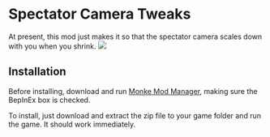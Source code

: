 # Spectator Camera Tweaks

At present, this mod just makes it so that the spectator camera scales down with you when you shrink. 
![](https://github.com/KyleTheScientist/SpectatorCamTweaks/blob/master/Demo.gif)


## Installation
Before installing, download and run [Monke Mod Manager](https://github.com/DeadlyKitten/MonkeModManager/releases), making sure the BepInEx box is checked.

To install, just download and extract the zip file to your game folder and run the game. It should work immediately.